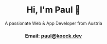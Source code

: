 <h1 align="center">Hi, I'm Paul 👋</h1>
<p align="center">A passionate Web & App Developer from Austria</h3>
<h3 align="center">Email: <a href="mailto:paul@koeck.dev">paul@koeck.dev</a></h3>
